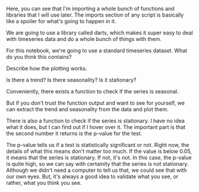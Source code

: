 Here, you can see that I'm importing a whole bunch of functions and libraries that I will use later. The imports section of any script is basically like a spoiler for what's going to happen in it.

We are going to use a library called darts, which makes it super easy to deal with timeseries data and do a whole bunch of things with them.

For this notebook, we're going to use a standard timeseries dataset. What do you think this contains?

Describe how the plotting works.

Is there a trend? Is there seasonality? Is it stationary?

Conveniently, there exists a function to check if the series is seasonal.

But if you don't trust the function output and want to see for yourself, we can extract the trend and seasonality from the data and plot them.

There is also a function to check if the series is stationary. I have no idea what it does, but I can find out if I hover over it. The important part is that the second number it returns is the p-value for the test.

The p-value tells us if a test is statistically significant or not. Right now, the details of what this means don't matter too much. If the value is below 0.05, it means that the series is stationary. If not, it's not.
In this case, the p-value is quite high, so we can say with certainity that the series is not stationary. Although we didn't need a computer to tell us that, we could see that with our own eyes. But, it's always a good idea to validate what you see, or rather, what you think you see.